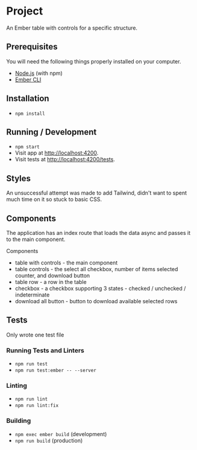 # Project

An Ember table with controls for a specific structure.

## Prerequisites

You will need the following things properly installed on your computer.

- [Node.js](https://nodejs.org/) (with npm)
- [Ember CLI](https://cli.emberjs.com/release/)

## Installation

- `npm install`

## Running / Development

- `npm start`
- Visit app at [http://localhost:4200](http://localhost:4200).
- Visit tests at [http://localhost:4200/tests](http://localhost:4200/tests).

## Styles

An unsuccessful attempt was made to add Tailwind, didn't want to spent much time on it so stuck to basic CSS.

## Components

The application has an index route that loads the data async and passes it to the main component.

Components
- table with controls - the main component
- table controls - the select all checkbox, number of items selected counter, and download button
- table row - a row in the table
- checkbox - a checkbox supporting 3 states - checked / unchecked / indeterminate
- download all button - button to download available selected rows

## Tests

Only wrote one test file

### Running Tests and Linters

- `npm run test`
- `npm run test:ember -- --server`

### Linting

- `npm run lint`
- `npm run lint:fix`

### Building

- `npm exec ember build` (development)
- `npm run build` (production)
